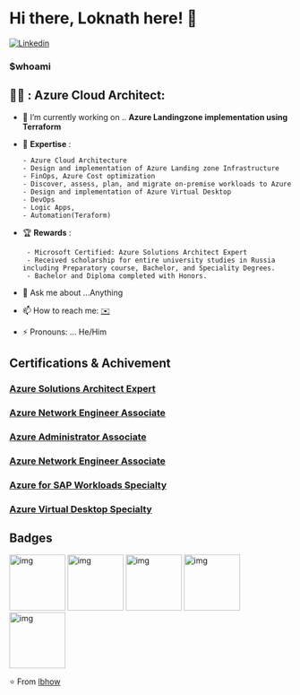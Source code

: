 # Hi there, Loknath  here! 👋

[![Linkedin](https://img.shields.io/badge/-LinkedIn-blue?style=flat&logo=Linkedin&logoColor=white)](https://www.linkedin.com/in/loknath-bhowmik-75079575/)




<h3 <b text-align: center> $whoami </b></h3>


## :man_technologist: : Azure Cloud Architect:
      
- 🔭 I’m currently working on .. **Azure Landingzone implementation using Terraform**
-  :blue_book: **Expertise** :
  
       - Azure Cloud Architecture
       - Design and implementation of Azure Landing zone Infrastructure
       - FinOps, Azure Cost optimization
       - Discover, assess, plan, and migrate on-premise workloads to Azure
       - Design and implementation of Azure Virtual Desktop
       - DevOps 
       - Logic Apps,
       - Automation(Teraform)   

- :trophy: **Rewards** :
  
       - Microsoft Certified: Azure Solutions Architect Expert 
       - Received scholarship for entire university studies in Russia including Preparatory course, Bachelor, and Speciality Degrees.  
       - Bachelor and Diploma completed with Honors.

- 💬 Ask me about ...Anything
- 📫 How to reach me: [:envelope:](mailto:bh.loknath@gmail.com)
- ⚡ Pronouns: ... He/Him




## Certifications & Achivement

<h3> <a href = "https://learn.microsoft.com/api/credentials/share/en-us/LoknathBhowmik-2066/6C600A94F849DF7A?sharingId=AA9C020A243A36FA" target="_blank" >  Azure Solutions Architect Expert </a></h3>
<h3> <a href = "https://learn.microsoft.com/api/credentials/share/en-us/LoknathBhowmik-2066/D674FC68B3C2F551?sharingId=AA9C020A243A36FA" target="_blank" >  Azure Network Engineer Associate </a></h3>
<h3> <a href = "https://learn.microsoft.com/api/credentials/share/en-us/LoknathBhowmik-2066/6C600A94F849DF7A?sharingId=AA9C020A243A36FA" target="_blank" > Azure Administrator Associate </a></h3>
<h3> <a href = "https://learn.microsoft.com/api/credentials/share/en-us/LoknathBhowmik-2066/4456EBA6A57CFF94?sharingId=AA9C020A243A36FA" target="_blank" >  Azure Network Engineer Associate </a></h3>
<h3> <a href = "https://learn.microsoft.com/api/credentials/share/en-us/LoknathBhowmik-2066/6C600A94F849DF7A?sharingId=AA9C020A243A36FA" target="_blank" > Azure for SAP Workloads Specialty </a></h3>
<h3> <a href = "https://learn.microsoft.com/api/credentials/share/en-us/LoknathBhowmik-2066/6C600A94F849DF7A?sharingId=AA9C020A243A36FA" target="_blank" >  Azure Virtual Desktop Specialty </a></h3>


## Badges 

<img src="https://learn.microsoft.com/de-de/media/learn/certification/badges/microsoft-certified-expert-badge.svg" alt="img" width="100"/> <img src="https://learn.microsoft.com/de-de/media/learn/certification/badges/microsoft-certified-associate-badge.svg" alt="img" width="100"/> <img src="https://learn.microsoft.com/en-us/media/learn/certification/badges/microsoft-certified-associate-badge.svg" alt="img" width="100"/> <img src="https://learn.microsoft.com/hu-hu/media/learn/certification/badges/microsoft-certified-specialty-badge.svg" alt="img" width="100"/> <img src="https://learn.microsoft.com/hu-hu/media/learn/certification/badges/microsoft-certified-specialty-badge.svg" alt="img" width="100"/> <a href = "https://learn.microsoft.com/en-us/users/loknathbhowmik-2066/credentials/certification/azure-virtual-desktop-specialty" target="_blank" > </a>




⭐️ From [lbhow](https://github.com/lbhow)



